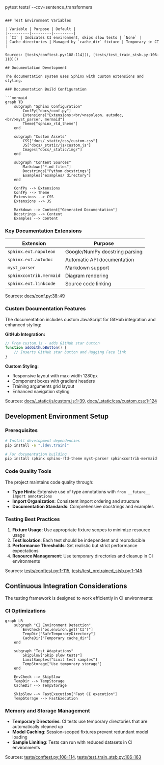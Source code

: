 pytest tests/ --cov=sentence_transformers
```

### Test Environment Variables

| Variable | Purpose | Default |
|----------|---------|---------|
| `CI` | Indicates CI environment, skips slow tests | `None` |
| Cache directories | Managed by `cache_dir` fixture | Temporary in CI |

Sources: [tests/conftest.py:108-114](), [tests/test_train_stsb.py:106-110]()

## Documentation Development

The documentation system uses Sphinx with custom extensions and styling.

### Documentation Build Configuration

```mermaid
graph TB
    subgraph "Sphinx Configuration"
        ConfPy["docs/conf.py"]
        Extensions["Extensions:<br/>napoleon, autodoc,<br/>myst_parser, mermaid"]
        Theme["sphinx_rtd_theme"]
    end
    
    subgraph "Custom Assets"
        CSS["docs/_static/css/custom.css"]
        JS["docs/_static/js/custom.js"]
        Images["docs/_static/img/"]
    end
    
    subgraph "Content Sources"
        Markdown["*.md files"]
        Docstrings["Python docstrings"]
        Examples["examples/ directory"]
    end
    
    ConfPy --> Extensions
    ConfPy --> Theme
    Extensions --> CSS
    Extensions --> JS
    
    Markdown --> Content["Generated Documentation"]
    Docstrings --> Content
    Examples --> Content
```

### Key Documentation Extensions

| Extension | Purpose |
|-----------|---------|
| `sphinx.ext.napoleon` | Google/NumPy docstring parsing |
| `sphinx.ext.autodoc` | Automatic API documentation |
| `myst_parser` | Markdown support |
| `sphinxcontrib.mermaid` | Diagram rendering |
| `sphinx.ext.linkcode` | Source code linking |

Sources: [docs/conf.py:38-49]()

### Custom Documentation Features

The documentation includes custom JavaScript for GitHub integration and enhanced styling:

**GitHub Integration:**
```javascript
// From custom.js - adds GitHub star button
function addGithubButton() {
    // Inserts GitHub star button and Hugging Face link
}
```

**Custom Styling:**
- Responsive layout with max-width 1280px
- Component boxes with gradient headers
- Training arguments grid layout
- Enhanced navigation styling

Sources: [docs/_static/js/custom.js:1-39](), [docs/_static/css/custom.css:1-124]()

## Development Environment Setup

### Prerequisites

```bash
# Install development dependencies
pip install -e ".[dev,train]"

# For documentation building
pip install sphinx sphinx-rtd-theme myst-parser sphinxcontrib-mermaid
```

### Code Quality Tools

The project maintains code quality through:
- **Type Hints**: Extensive use of type annotations with `from __future__ import annotations`
- **Import Organization**: Consistent import ordering and structure
- **Documentation Standards**: Comprehensive docstrings and examples

### Testing Best Practices

1. **Fixture Usage**: Use appropriate fixture scopes to minimize resource usage
2. **Test Isolation**: Each test should be independent and reproducible
3. **Performance Thresholds**: Set realistic but strict performance expectations
4. **Resource Management**: Use temporary directories and cleanup in CI environments

Sources: [tests/conftest.py:1-115](), [tests/test_pretrained_stsb.py:1-145]()

## Continuous Integration Considerations

The testing framework is designed to work efficiently in CI environments:

### CI Optimizations

```mermaid
graph LR
    subgraph "CI Environment Detection"
        EnvCheck["os.environ.get('CI')"]
        TempDir["SafeTemporaryDirectory"]
        CacheDir["Temporary cache_dir"]
    end
    
    subgraph "Test Adaptations"
        SkipSlow["Skip slow tests"]
        LimitSamples["Limit test samples"]
        TempStorage["Use temporary storage"]
    end
    
    EnvCheck --> SkipSlow
    TempDir --> TempStorage
    CacheDir --> TempStorage
    
    SkipSlow --> FastExecution["Fast CI execution"]
    TempStorage --> FastExecution
```

### Memory and Storage Management

- **Temporary Directories**: CI tests use temporary directories that are automatically cleaned up
- **Model Caching**: Session-scoped fixtures prevent redundant model loading
- **Sample Limiting**: Tests can run with reduced datasets in CI environments

Sources: [tests/conftest.py:108-114](), [tests/test_train_stsb.py:106-163]()